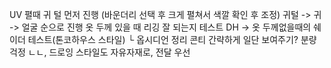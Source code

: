 UV 펼때 귀 털 먼저 진행 (바운더리 선택 후 크게 펼쳐서 색깔 확인 후 조정)
귀털 -> 귀 -> 얼굴 순으로 진행
옷 두께 있을 때 리깅 잘 되는지 테스트
DH -> 옷 두께없을때의 쉐이더 테스트(톤코하우스 스타일)
└ 옵시디언 정리
콘티 간략하게 일단 보여주기? 분량 걱정 ㄴㄴ, 드로잉 스타일도 자유자재로, 전달 우선